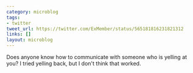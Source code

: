 ```yaml
---
category: microblog
tags:
- twitter
tweet_url: https://twitter.com/ExMember/status/565181816231821312
links: []
layout: microblog
---
```

Does anyone know how to communicate with someone who is yelling at you? I tried yelling back, but I don't think that worked.
